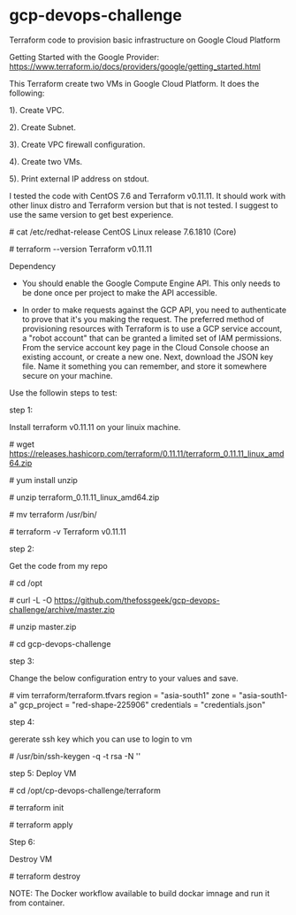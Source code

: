 # gcp-devops-challenge
Terraform code to provision basic infrastructure on Google Cloud Platform 

Getting Started with the Google Provider: https://www.terraform.io/docs/providers/google/getting_started.html

This Terraform create two VMs in Google Cloud Platform.  It does the following:

1). Create VPC.

2). Create Subnet.

3). Create VPC firewall configuration.

4). Create two VMs.

5). Print external IP address on stdout.

I tested the code with CentOS 7.6 and Terraform v0.11.11. It should work with other linux distro and Terraform version but that is not tested. I suggest to use the same version to get best experience. 

\# cat /etc/redhat-release 
CentOS Linux release 7.6.1810 (Core) 

\# terraform --version
Terraform v0.11.11

Dependency

- You should enable the Google Compute Engine API. This only needs to be done once per project to make the API accessible.

- In order to make requests against the GCP API, you need to authenticate to prove that it's you making the request. The preferred method of provisioning resources with Terraform is to use a GCP service account, a "robot account" that can be granted a limited set of IAM permissions. From the service account key page in the Cloud Console choose an existing account, or create a new one. Next, download the JSON key file. Name it something you can remember, and store it somewhere secure on your machine.

Use the followin steps to test:

step 1: 

Install terraform v0.11.11 on your linuix machine.

\# wget https://releases.hashicorp.com/terraform/0.11.11/terraform_0.11.11_linux_amd64.zip

\# yum install unzip

\# unzip terraform_0.11.11_linux_amd64.zip 

\# mv terraform /usr/bin/

\# terraform -v
Terraform v0.11.11

step 2:

Get the code from my repo

\# cd /opt

\# curl -L -O https://github.com/thefossgeek/gcp-devops-challenge/archive/master.zip

\# unzip master.zip

\# cd gcp-devops-challenge

step 3:

Change the below configuration entry to your values and save.

\# vim terraform/terraform.tfvars 
region           = "asia-south1"
zone             = "asia-south1-a"
gcp_project      = "red-shape-225906"
credentials      = "credentials.json"


step 4:

gererate ssh key which you can use to login to vm

\# /usr/bin/ssh-keygen -q -t rsa -N ''

step 5:
Deploy VM

\# cd /opt/cp-devops-challenge/terraform

\# terraform init

\# terraform apply

Step 6:

Destroy VM

\# terraform destroy

NOTE: The Docker workflow available to build dockar imnage and run it from container.

